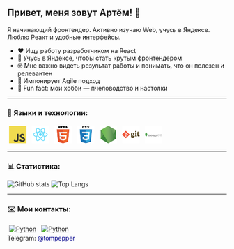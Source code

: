 ## Привет, меня зовут Артём! 👋
Я начинающий фронтендер. Активно изучаю Web, учусь в Яндексе. Люблю Реакт и удобные интерфейсы.

- ❤️ Ищу работу разработчиком на React
- 🧮 Учусь в Яндексе, чтобы стать крутым фронтендером
- 🤓 Мне важно видеть результат работы и понимать, что он полезен и релевантен
- 🤝 Импонирует Agile подход
- 🐝 Fun fact: мои хобби — пчеловодство и настолки

---
### 🧰 Языки и технологии:

<p align="left">
<img src="https://raw.githubusercontent.com/github/explore/80688e429a7d4ef2fca1e82350fe8e3517d3494d/topics/javascript/javascript.png"
alt="Javascript" height="40" style="vertical-align:top; margin:4px">
<img src="https://raw.githubusercontent.com/github/explore/80688e429a7d4ef2fca1e82350fe8e3517d3494d/topics/react/react.png"
alt="VS Code" height="40" style="vertical-align:top; margin:4px">
<img src="https://raw.githubusercontent.com/github/explore/80688e429a7d4ef2fca1e82350fe8e3517d3494d/topics/html/html.png"
alt="VS Code" height="40" style="vertical-align:top; margin:4px">
<img src="https://raw.githubusercontent.com/github/explore/80688e429a7d4ef2fca1e82350fe8e3517d3494d/topics/css/css.png"
alt="VS Code" height="40" style="vertical-align:top; margin:4px">
<img src="https://raw.githubusercontent.com/github/explore/80688e429a7d4ef2fca1e82350fe8e3517d3494d/topics/nodejs/nodejs.png"
alt="VS Code" height="40" style="vertical-align:top; margin:4px">
<img src="https://raw.githubusercontent.com/github/explore/80688e429a7d4ef2fca1e82350fe8e3517d3494d/topics/git/git.png"
alt="VS Code" height="40" style="vertical-align:top; margin:4px">
<img src="https://raw.githubusercontent.com/github/explore/80688e429a7d4ef2fca1e82350fe8e3517d3494d/topics/mongodb/mongodb.png"
alt="VS Code" height="40" style="vertical-align:top; margin:4px">
</p>

---
### 📊 Статистика:

![GitHub stats](https://github-readme-stats.vercel.app/api?username=Tom-Pepper&show_icons=true&theme=slateorange)
![Top Langs](https://github-readme-stats.vercel.app/api/top-langs/?username=Tom-Pepper&theme=slateorange)

---
### ✉️ Мои контакты:

<p align="left">
 <a href="https://www.linkedin.com/in/artem88" target="_blank" rel="noopener noreferrer">
<img src="https://cdn.jsdelivr.net/npm/simple-icons@v3/icons/linkedin.svg" alt="Python" height="36"
style="vertical-align:top; margin:4px"></a>
 <a href="mailto:ya.dordz@yandex.ru"> <img src="https://cdn.jsdelivr.net/npm/simple-icons@v3/icons/gmail.svg"
alt="Python" height="36" style="vertical-align:top; margin:4px"></a>
<span style="display: block;">Telegram: <span style="color: darkblue">@tompepper</span></span>
</p>

